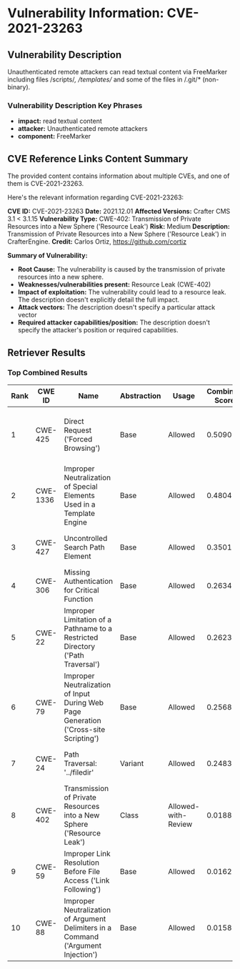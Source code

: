 # Vulnerability Information: CVE-2021-23263

## Vulnerability Description
Unauthenticated remote attackers can read textual content via FreeMarker including files /scripts/*, /templates/* and some of the files in /.git/* (non-binary).

### Vulnerability Description Key Phrases
- **impact:** read textual content
- **attacker:** Unauthenticated remote attackers
- **component:** FreeMarker

## CVE Reference Links Content Summary
The provided content contains information about multiple CVEs, and one of them is CVE-2021-23263.

Here's the relevant information regarding CVE-2021-23263:

**CVE ID:** CVE-2021-23263
**Date:** 2021.12.01
**Affected Versions:** Crafter CMS 3.1 < 3.1.15
**Vulnerability Type:** CWE-402: Transmission of Private Resources into a New Sphere ('Resource Leak')
**Risk:** Medium
**Description:** Transmission of Private Resources into a New Sphere ('Resource Leak') in CrafterEngine.
**Credit:** Carlos Ortiz, <https://github.com/cortiz>

**Summary of Vulnerability:**
- **Root Cause:** The vulnerability is caused by the transmission of private resources into a new sphere.
- **Weaknesses/vulnerabilities present:** Resource Leak (CWE-402)
- **Impact of exploitation:**  The vulnerability could lead to a resource leak. The description doesn't explicitly detail the full impact.
- **Attack vectors:** The description doesn't specify a particular attack vector
- **Required attacker capabilities/position:** The description doesn't specify the attacker's position or required capabilities.

## Retriever Results

### Top Combined Results

| Rank | CWE ID | Name | Abstraction | Usage | Combined Score | Retrievers | Individual Scores |
|------|--------|------|-------------|-------|---------------|------------|-------------------|
| 1 | CWE-425 | Direct Request ('Forced Browsing') | Base | Allowed | 0.5090 | dense, sparse, graph | dense: 0.489, sparse: 0.031, graph: 0.689 |
| 2 | CWE-1336 | Improper Neutralization of Special Elements Used in a Template Engine | Base | Allowed | 0.4804 | dense, sparse, graph | dense: 0.504, sparse: 0.035, graph: 0.583 |
| 3 | CWE-427 | Uncontrolled Search Path Element | Base | Allowed | 0.3501 | sparse, graph | sparse: 0.029, graph: 0.932 |
| 4 | CWE-306 | Missing Authentication for Critical Function | Base | Allowed | 0.2634 | dense, sparse | dense: 0.494, sparse: 0.028 |
| 5 | CWE-22 | Improper Limitation of a Pathname to a Restricted Directory ('Path Traversal') | Base | Allowed | 0.2623 | dense, sparse | dense: 0.491, sparse: 0.029 |
| 6 | CWE-79 | Improper Neutralization of Input During Web Page Generation ('Cross-site Scripting') | Base | Allowed | 0.2568 | dense, sparse | dense: 0.483, sparse: 0.026 |
| 7 | CWE-24 | Path Traversal: '../filedir' | Variant | Allowed | 0.2483 | dense, sparse | dense: 0.506, sparse: 0.027 |
| 8 | CWE-402 | Transmission of Private Resources into a New Sphere ('Resource Leak') | Class | Allowed-with-Review | 0.0188 | sparse | sparse: 0.056 |
| 9 | CWE-59 | Improper Link Resolution Before File Access ('Link Following') | Base | Allowed | 0.0162 | sparse | sparse: 0.028 |
| 10 | CWE-88 | Improper Neutralization of Argument Delimiters in a Command ('Argument Injection') | Base | Allowed | 0.0158 | sparse | sparse: 0.028 |

